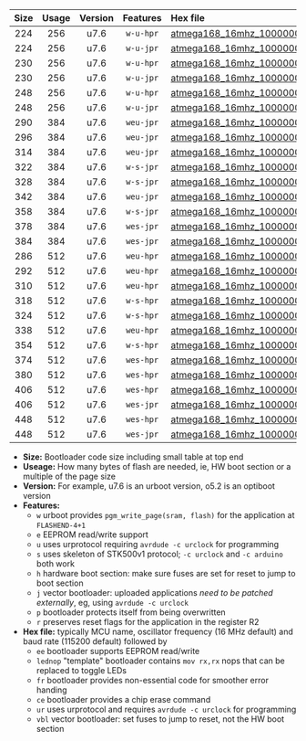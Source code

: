 |Size|Usage|Version|Features|Hex file|
|:-:|:-:|:-:|:-:|:--|
|224|256|u7.6|`w-u-hpr`|[atmega168_16mhz_1000000bps_ur.hex](https://raw.githubusercontent.com/stefanrueger/urboot/main//atmega168_16mhz_1000000bps_ur.hex)|
|224|256|u7.6|`w-u-jpr`|[atmega168_16mhz_1000000bps_ur_vbl.hex](https://raw.githubusercontent.com/stefanrueger/urboot/main//atmega168_16mhz_1000000bps_ur_vbl.hex)|
|230|256|u7.6|`w-u-hpr`|[atmega168_16mhz_1000000bps_lednop_ur.hex](https://raw.githubusercontent.com/stefanrueger/urboot/main//atmega168_16mhz_1000000bps_lednop_ur.hex)|
|230|256|u7.6|`w-u-jpr`|[atmega168_16mhz_1000000bps_lednop_ur_vbl.hex](https://raw.githubusercontent.com/stefanrueger/urboot/main//atmega168_16mhz_1000000bps_lednop_ur_vbl.hex)|
|248|256|u7.6|`w-u-hpr`|[atmega168_16mhz_1000000bps_lednop_fr_ur.hex](https://raw.githubusercontent.com/stefanrueger/urboot/main//atmega168_16mhz_1000000bps_lednop_fr_ur.hex)|
|248|256|u7.6|`w-u-jpr`|[atmega168_16mhz_1000000bps_lednop_fr_ur_vbl.hex](https://raw.githubusercontent.com/stefanrueger/urboot/main//atmega168_16mhz_1000000bps_lednop_fr_ur_vbl.hex)|
|290|384|u7.6|`weu-jpr`|[atmega168_16mhz_1000000bps_ee_ur_vbl.hex](https://raw.githubusercontent.com/stefanrueger/urboot/main//atmega168_16mhz_1000000bps_ee_ur_vbl.hex)|
|296|384|u7.6|`weu-jpr`|[atmega168_16mhz_1000000bps_ee_lednop_ur_vbl.hex](https://raw.githubusercontent.com/stefanrueger/urboot/main//atmega168_16mhz_1000000bps_ee_lednop_ur_vbl.hex)|
|314|384|u7.6|`weu-jpr`|[atmega168_16mhz_1000000bps_ee_lednop_fr_ur_vbl.hex](https://raw.githubusercontent.com/stefanrueger/urboot/main//atmega168_16mhz_1000000bps_ee_lednop_fr_ur_vbl.hex)|
|322|384|u7.6|`w-s-jpr`|[atmega168_16mhz_1000000bps_vbl.hex](https://raw.githubusercontent.com/stefanrueger/urboot/main//atmega168_16mhz_1000000bps_vbl.hex)|
|328|384|u7.6|`w-s-jpr`|[atmega168_16mhz_1000000bps_lednop_vbl.hex](https://raw.githubusercontent.com/stefanrueger/urboot/main//atmega168_16mhz_1000000bps_lednop_vbl.hex)|
|342|384|u7.6|`weu-jpr`|[atmega168_16mhz_1000000bps_ee_lednop_fr_ce_ur_vbl.hex](https://raw.githubusercontent.com/stefanrueger/urboot/main//atmega168_16mhz_1000000bps_ee_lednop_fr_ce_ur_vbl.hex)|
|358|384|u7.6|`w-s-jpr`|[atmega168_16mhz_1000000bps_lednop_fr_vbl.hex](https://raw.githubusercontent.com/stefanrueger/urboot/main//atmega168_16mhz_1000000bps_lednop_fr_vbl.hex)|
|378|384|u7.6|`wes-jpr`|[atmega168_16mhz_1000000bps_ee_vbl.hex](https://raw.githubusercontent.com/stefanrueger/urboot/main//atmega168_16mhz_1000000bps_ee_vbl.hex)|
|384|384|u7.6|`wes-jpr`|[atmega168_16mhz_1000000bps_ee_lednop_vbl.hex](https://raw.githubusercontent.com/stefanrueger/urboot/main//atmega168_16mhz_1000000bps_ee_lednop_vbl.hex)|
|286|512|u7.6|`weu-hpr`|[atmega168_16mhz_1000000bps_ee_ur.hex](https://raw.githubusercontent.com/stefanrueger/urboot/main//atmega168_16mhz_1000000bps_ee_ur.hex)|
|292|512|u7.6|`weu-hpr`|[atmega168_16mhz_1000000bps_ee_lednop_ur.hex](https://raw.githubusercontent.com/stefanrueger/urboot/main//atmega168_16mhz_1000000bps_ee_lednop_ur.hex)|
|310|512|u7.6|`weu-hpr`|[atmega168_16mhz_1000000bps_ee_lednop_fr_ur.hex](https://raw.githubusercontent.com/stefanrueger/urboot/main//atmega168_16mhz_1000000bps_ee_lednop_fr_ur.hex)|
|318|512|u7.6|`w-s-hpr`|[atmega168_16mhz_1000000bps.hex](https://raw.githubusercontent.com/stefanrueger/urboot/main//atmega168_16mhz_1000000bps.hex)|
|324|512|u7.6|`w-s-hpr`|[atmega168_16mhz_1000000bps_lednop.hex](https://raw.githubusercontent.com/stefanrueger/urboot/main//atmega168_16mhz_1000000bps_lednop.hex)|
|338|512|u7.6|`weu-hpr`|[atmega168_16mhz_1000000bps_ee_lednop_fr_ce_ur.hex](https://raw.githubusercontent.com/stefanrueger/urboot/main//atmega168_16mhz_1000000bps_ee_lednop_fr_ce_ur.hex)|
|354|512|u7.6|`w-s-hpr`|[atmega168_16mhz_1000000bps_lednop_fr.hex](https://raw.githubusercontent.com/stefanrueger/urboot/main//atmega168_16mhz_1000000bps_lednop_fr.hex)|
|374|512|u7.6|`wes-hpr`|[atmega168_16mhz_1000000bps_ee.hex](https://raw.githubusercontent.com/stefanrueger/urboot/main//atmega168_16mhz_1000000bps_ee.hex)|
|380|512|u7.6|`wes-hpr`|[atmega168_16mhz_1000000bps_ee_lednop.hex](https://raw.githubusercontent.com/stefanrueger/urboot/main//atmega168_16mhz_1000000bps_ee_lednop.hex)|
|406|512|u7.6|`wes-hpr`|[atmega168_16mhz_1000000bps_ee_lednop_fr.hex](https://raw.githubusercontent.com/stefanrueger/urboot/main//atmega168_16mhz_1000000bps_ee_lednop_fr.hex)|
|406|512|u7.6|`wes-jpr`|[atmega168_16mhz_1000000bps_ee_lednop_fr_vbl.hex](https://raw.githubusercontent.com/stefanrueger/urboot/main//atmega168_16mhz_1000000bps_ee_lednop_fr_vbl.hex)|
|448|512|u7.6|`wes-hpr`|[atmega168_16mhz_1000000bps_ee_lednop_fr_ce.hex](https://raw.githubusercontent.com/stefanrueger/urboot/main//atmega168_16mhz_1000000bps_ee_lednop_fr_ce.hex)|
|448|512|u7.6|`wes-jpr`|[atmega168_16mhz_1000000bps_ee_lednop_fr_ce_vbl.hex](https://raw.githubusercontent.com/stefanrueger/urboot/main//atmega168_16mhz_1000000bps_ee_lednop_fr_ce_vbl.hex)|

- **Size:** Bootloader code size including small table at top end
- **Useage:** How many bytes of flash are needed, ie, HW boot section or a multiple of the page size
- **Version:** For example, u7.6 is an urboot version, o5.2 is an optiboot version
- **Features:**
  + `w` urboot provides `pgm_write_page(sram, flash)` for the application at `FLASHEND-4+1`
  + `e` EEPROM read/write support
  + `u` uses urprotocol requiring `avrdude -c urclock` for programming
  + `s` uses skeleton of STK500v1 protocol; `-c urclock` and `-c arduino` both work
  + `h` hardware boot section: make sure fuses are set for reset to jump to boot section
  + `j` vector bootloader: uploaded applications *need to be patched externally*, eg, using `avrdude -c urclock`
  + `p` bootloader protects itself from being overwritten
  + `r` preserves reset flags for the application in the register R2
- **Hex file:** typically MCU name, oscillator frequency (16 MHz default) and baud rate (115200 default) followed by
  + `ee` bootloader supports EEPROM read/write
  + `lednop` "template" bootloader contains `mov rx,rx` nops that can be replaced to toggle LEDs
  + `fr` bootloader provides non-essential code for smoother error handing
  + `ce` bootloader provides a chip erase command
  + `ur` uses urprotocol and requires `avrdude -c urclock` for programming
  + `vbl` vector bootloader: set fuses to jump to reset, not the HW boot section
